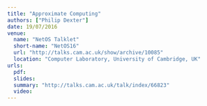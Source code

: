 ```yaml
---
title: "Approximate Computing"
authors: ["Philip Dexter"]
date: 19/07/2016
venue:
  name: "NetOS Talklet"
  short-name: "NetOS16"
  url: "http://talks.cam.ac.uk/show/archive/10085"
  location: "Computer Laboratory, University of Cambridge, UK"
urls:
  pdf:
  slides:
  summary: "http://talks.cam.ac.uk/talk/index/66823"
  video:
---
```

